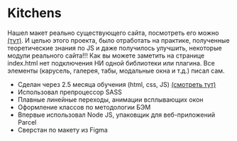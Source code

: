 # Kitchens
Нашел макет реально существующего сайта, посмотреть его можно [(тут)](https://kuhni-nv.com/).
И целью этого проекта, было отработать на практике, полученные теоретические знания по JS и даже получилось улучшить,
некоторые модули реального сайта!!!
Как вы можете заметить на странице index.html нет подключения НИ одной библиотеки или плагина.
Все элементы (карусель, галерея, табы, модальные окна и т.д.) писал сам.
- Сделан через 2.5 месяца обучения (html, css, JS) [(смотреть тут)](https://drabovich.github.io/Project-3-Kitchen/dist/)
- Использовал препроцессор SASS
- Плавные линейные переходы, анимации всплывающих окон
- Оформление классов по методологии БЭМ
- Впервые использовал Node JS, упаковщик для веб-приложений Parcel
- Сверстан по макету из Figma
